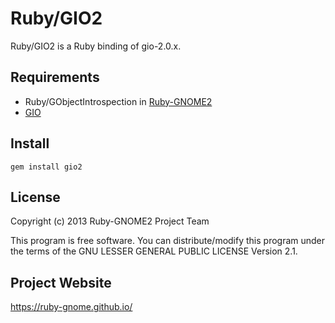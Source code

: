 # Ruby/GIO2

Ruby/GIO2 is a Ruby binding of gio-2.0.x.

## Requirements

* Ruby/GObjectIntrospection in
  [Ruby-GNOME2](https://ruby-gnome.github.io/)
* [GIO](http://library.gnome.org/devel/gio/stable)

## Install

    gem install gio2

## License

Copyright (c) 2013 Ruby-GNOME2 Project Team

This program is free software. You can distribute/modify this program
under the terms of the GNU LESSER GENERAL PUBLIC LICENSE Version 2.1.

## Project Website

https://ruby-gnome.github.io/
